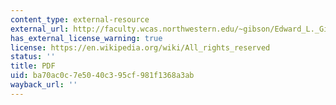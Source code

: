 ```yaml
---
content_type: external-resource
external_url: http://faculty.wcas.northwestern.edu/~gibson/Edward_L._Gibson/Publications_files/The%20Populist%20Road%20to%20Market%20Reform.pdf
has_external_license_warning: true
license: https://en.wikipedia.org/wiki/All_rights_reserved
status: ''
title: PDF
uid: ba70ac0c-7e50-40c3-95cf-981f1368a3ab
wayback_url: ''
---
```

